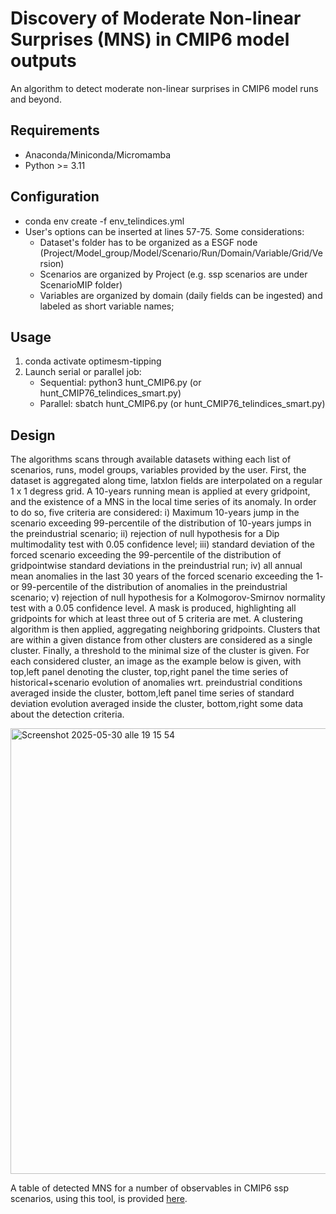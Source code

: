 # Discovery of Moderate Non-linear Surprises (MNS) in CMIP6 model outputs

An algorithm to detect moderate non-linear surprises in CMIP6 model runs and beyond.

## Requirements
- Anaconda/Miniconda/Micromamba
- Python >= 3.11

## Configuration
- conda env create -f env_telindices.yml
- User's options can be inserted at lines 57-75. Some considerations:
   - Dataset's folder has to be organized as a ESGF node (Project/Model_group/Model/Scenario/Run/Domain/Variable/Grid/Version)
   - Scenarios are organized by Project (e.g. ssp scenarios are under ScenarioMIP folder)
   - Variables are organized by domain (daily fields can be ingested) and labeled as short variable names; 

## Usage
1. conda activate optimesm-tipping
2. Launch serial or parallel job:
   - Sequential: python3 hunt_CMIP6.py (or hunt_CMIP76_telindices_smart.py)
   - Parallel: sbatch hunt_CMIP6.py (or hunt_CMIP76_telindices_smart.py)

## Design
The algorithms scans through available datasets withing each list of scenarios, runs, model groups, variables provided by the user. First, the dataset is aggregated along time, latxlon fields are interpolated on a regular 1 x 1 degress grid. A 10-years running mean is applied at every gridpoint, and the existence of a MNS in the local time series of its anomaly. In order to do so, five criteria are considered: i) Maximum 10-years jump in the scenario exceeding 99-percentile of the distribution of 10-years
jumps in the preindustrial scenario; ii) rejection of null hypothesis for a Dip multimodality test with 0.05 confidence level; iii) standard deviation of the forced scenario exceeding the 99-percentile of the distribution of gridpointwise standard deviations in the preindustrial run; iv) all annual mean anomalies in the last 30 years of the forced scenario exceeding the 1- or 99-percentile of the distribution of anomalies in the preindustrial scenario; v) rejection of null hypothesis for a Kolmogorov-Smirnov normality test with
a 0.05 confidence level. A mask is produced, highlighting all gridpoints for which at least three out of 5 criteria are met. A clustering algorithm is then applied, aggregating neighboring gridpoints. Clusters that are within a given distance from other clusters are considered as a single cluster. Finally, a threshold to the minimal size of the cluster is given. For each considered cluster, an image as the example below is given, with top,left panel denoting the cluster, top,right panel the time series of historical+scenario evolution of anomalies wrt. preindustrial conditions averaged inside the cluster, bottom,left panel time series of standard deviation evolution averaged inside the cluster, bottom,right some data about the detection criteria.

<img width="713" alt="Screenshot 2025-05-30 alle 19 15 54" src="https://github.com/user-attachments/assets/e29ae880-9719-4f2d-baeb-61a2326a26e3" />

A table of detected MNS for a number of observables in CMIP6 ssp scenarios, using this tool, is provided [here](https://doi.org/10.5281/zenodo.15498970).

